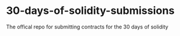 # 30-days-of-solidity-submissions
The offical repo for submitting contracts for the 30 days of solidity
